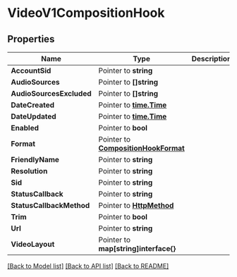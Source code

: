 # VideoV1CompositionHook

## Properties

Name | Type | Description | Notes
------------ | ------------- | ------------- | -------------
**AccountSid** | Pointer to **string** |  |
**AudioSources** | Pointer to **[]string** |  |
**AudioSourcesExcluded** | Pointer to **[]string** |  |
**DateCreated** | Pointer to [**time.Time**](time.Time.md) |  |
**DateUpdated** | Pointer to [**time.Time**](time.Time.md) |  |
**Enabled** | Pointer to **bool** |  |
**Format** | Pointer to [**CompositionHookFormat**](composition_hook_format.md) |  |
**FriendlyName** | Pointer to **string** |  |
**Resolution** | Pointer to **string** |  |
**Sid** | Pointer to **string** |  |
**StatusCallback** | Pointer to **string** |  |
**StatusCallbackMethod** | Pointer to [**HttpMethod**](http_method.md) |  |
**Trim** | Pointer to **bool** |  |
**Url** | Pointer to **string** |  |
**VideoLayout** | Pointer to **map[string]interface{}** |  |

[[Back to Model list]](../README.md#documentation-for-models) [[Back to API list]](../README.md#documentation-for-api-endpoints) [[Back to README]](../README.md)



